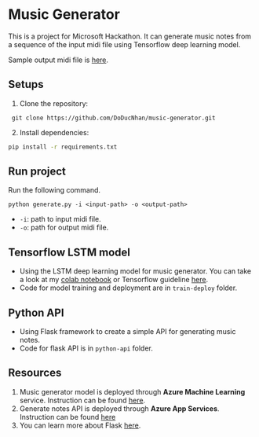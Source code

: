 # Music Generator
This is a project for Microsoft Hackathon. It can generate music notes from a sequence of the input midi file using Tensorflow deep learning model. 

Sample output midi file is [here](https://drive.google.com/file/d/1aqx1Je8cSnFwTvafKP6v99OR53gjj70F/view?usp=sharing).

## Setups
1. Clone the repository:
```
 git clone https://github.com/DoDucNhan/music-generator.git
```

2. Install dependencies:
```bash
pip install -r requirements.txt
```

## Run project
Run the following command.
```
python generate.py -i <input-path> -o <output-path>
```
- `-i`: path to input midi file.
- `-o`: path for output midi file.

## Tensorflow LSTM model 
- Using the LSTM deep learning model for music generator. You can take a look at my [colab notebook](https://colab.research.google.com/drive/1ZUaj22NsXdvSCv0iqMgFo--lryqzNk8y?authuser=3) or Tensorflow guideline [here](https://www.tensorflow.org/tutorials/audio/music_generation). 
- Code for model training and deployment are in `train-deploy` folder.

## Python API
- Using Flask framework to create a simple API for generating music notes.
- Code for flask API is in `python-api` folder.

## Resources
1. Music generator model is deployed through **Azure Machine Learning** service. Instruction can be found [here](https://docs.microsoft.com/en-us/azure/machine-learning/how-to-deploy-and-where?tabs=python).
2. Generate notes API is deployed through **Azure App Services**. Instruction can be found [here](https://docs.microsoft.com/en-us/azure/app-service/quickstart-python?tabs=flask%2Cwindows%2Cazure-portal%2Cterminal-bash%2Clocal-git-deploy%2Cdeploy-instructions-azportal%2Cdeploy-instructions-zip-azcli)
3. You can learn more about Flask [here](https://blog.miguelgrinberg.com/post/the-flask-mega-tutorial-part-i-hello-world).

